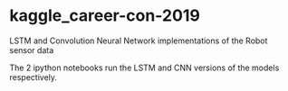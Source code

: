 # kaggle_career-con-2019
LSTM and Convolution Neural Network implementations of the Robot sensor data

The 2 ipython notebooks run the LSTM and CNN versions of the models respectively.
